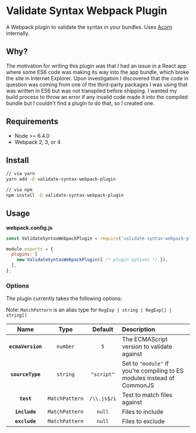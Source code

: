 # Validate Syntax Webpack Plugin

A Webpack plugin to validate the syntax in your bundles. Uses
[Acorn](https://github.com/acornjs/acorn) internally.

## Why?

The motivation for writing this plugin was that I had an issue in a React app where some ES6
code was making its way into the app bundle, which broke the site in Internet Explorer. Upon
investigation I discovered that the code in question was coming from one of the third-party
packages I was using that was written in ES6 but was not transpiled before shipping. I wanted
my build process to throw an error if any invalid code made it into the compiled bundle but
I couldn't find a plugin to do that, so I created one.

## Requirements

- Node >= 6.4.0
- Webpack 2, 3, or 4

## Install

```sh
// via yarn
yarn add -D validate-syntax-webpack-plugin

// via npm
npm install -D validate-syntax-webpack-plugin
```

## Usage

**webpack.config.js**

```js
const ValidateSyntaxWebpackPlugin = require('validate-syntax-webpack-plugin');

module.exports = {
  plugins: [
    new ValidateSyntaxWebpackPlugin({ /* plugin options */ }),
  ],
};
```

### Options

The plugin currently takes the following options:

Note: `MatchPattern` is an alias type for `RegExp | string | RegExp[] | string[]`

|Name|Type|Default|Description|
|:--:|:--:|:-----:|:----------|
|**`ecmaVersion`**|`number`|`5`|The ECMAScript version to validate against|
|**`sourceType`**|`string`|`"script"`|Set to `"module"` if you're compiling to ES modules instead of CommonJS|
|**`test`**|`MatchPattern`|`/\\.js$/i`|Test to match files against|
|**`include`**|`MatchPattern`|`null`|Files to include|
|**`exclude`**|`MatchPattern`|`null`|Files to exclude|
